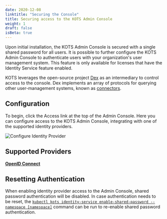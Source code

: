 ```yaml
---
date: 2020-12-08
linktitle: "Securing the Console"
title: Securing access to the KOTS Admin Console
weight: 1
draft: false
isBeta: true
---
```


Upon initial installation, the KOTS Admin Console is secured with a single shared password for all users.
It is possible to further configure the KOTS Admin Console to authenticate users with your organization's user management system.
This feature is only available for licenses that have the Identity Service feature enabled.

KOTS leverages the open-source project [Dex](https://dexidp.io/) as an intermediary to control access to the console.
Dex implements an array of protocols for querying other user-management systems, known as [connectors](https://dexidp.io/docs/connectors/).

## Configuration

To begin, click the Access link at the top of the Admin Console.
Here you can configure access to the KOTS Admin Console, integrating with one of the supported identity providers.

![Configure Identity Provider](/images/access-identity.png)

## Supported Providers

**[OpenID Connect](https://openid.net/connect/)**

## Resetting Authentication

When enabling identity provider access to the Admin Console, shared password authentication will be disabled.
In case authentication needs to be reset, the [`kubectl kots identity-service enable-shared-password --namespace [namespace]`](/kots-cli/identity-service-enable-shared-password/) command can be run to re-enable shared password authentication.
